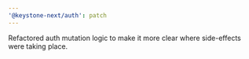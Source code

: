```yaml
---
'@keystone-next/auth': patch
---
```


Refactored auth mutation logic to make it more clear where side-effects were taking place.
